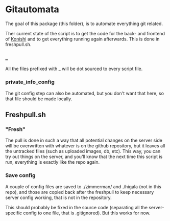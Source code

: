 # Gitautomata
The goal of this package (this folder), is to automate everything git related.

Ther current state of the script is to get the code for the back- and frontend of [Konishi](https://github.com/konishi-project) and to get everything running again afterwards. This is done in freshpull.sh.

### _
All the files prefixed with _ will be dot sourced to every script file.

### private_info_config
The git config step can also be automated, but you don't want that here, so that file should be made locally.

## Freshpull.sh

### "Fresh"
The pull is done in such a way that all potential changes on the server side will be overwritten with
whatever is on the github repository, but it leaves all the untracked files (such as uploaded images,
db, etc). This way, you can try out things on the server, and you'll know that the next time this script is run, everything is exactly like the repo again.

### Save config
A couple of config files are saved to ./zimmerman/ and ./higala (not in this repo), and those are
copied back after the freshpull to keep necessary server config working, that is not in the 
repository.

This should probably be fixed in the source code (separating all the server-specific config to one file, that is .gitignored). But this works for now.


